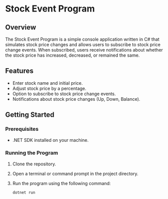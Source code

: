 # Stock Event Program

## Overview

The Stock Event Program is a simple console application written in C# that simulates stock price changes and allows users to subscribe to stock price change events. When subscribed, users receive notifications about whether the stock price has increased, decreased, or remained the same.

## Features

- Enter stock name and initial price.
- Adjust stock price by a percentage.
- Option to subscribe to stock price change events.
- Notifications about stock price changes (Up, Down, Balance).

## Getting Started

### Prerequisites

- .NET SDK installed on your machine.

### Running the Program

1. Clone the repository.
2. Open a terminal or command prompt in the project directory.
3. Run the program using the following command:

   ```bash
   dotnet run
